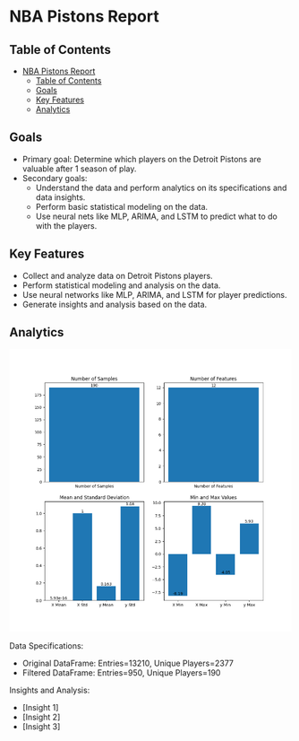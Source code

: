 # NBA Pistons Report

## Table of Contents

- [NBA Pistons Report](#nba-pistons-report)
  - [Table of Contents](#table-of-contents)
  - [Goals](#goals)
  - [Key Features](#key-features)
  - [Analytics](#analytics)

## Goals

- Primary goal: Determine which players on the Detroit Pistons are valuable after 1 season of play.
- Secondary goals:
  - Understand the data and perform analytics on its specifications and data insights.
  - Perform basic statistical modeling on the data.
  - Use neural nets like MLP, ARIMA, and LSTM to predict what to do with the players.

## Key Features

- Collect and analyze data on Detroit Pistons players.
- Perform statistical modeling and analysis on the data.
- Use neural networks like MLP, ARIMA, and LSTM for player predictions.
- Generate insights and analysis based on the data.

## Analytics

![Graph](data/graphs/analytics.png)

Data Specifications:

- Original DataFrame: Entries=13210, Unique Players=2377
- Filtered DataFrame: Entries=950, Unique Players=190

Insights and Analysis:

- [Insight 1]
- [Insight 2]
- [Insight 3]

